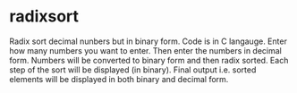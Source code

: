 # radixsort
Radix sort decimal nunbers but in binary form.
Code is in C langauge.
Enter how many numbers you want to enter. Then enter the numbers in decimal form. 
Numbers will be converted to binary form and then radix sorted. Each step of the sort will be displayed (in binary).
Final output i.e. sorted elements will be displayed in both binary and decimal form. 
